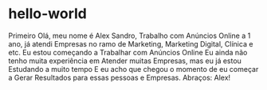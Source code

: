 # hello-world
Primeiro
Olá, meu nome é Alex Sandro, Trabalho com Anúncios Online a 1 ano, já atendi Empresas no ramo de Marketing, Marketing Digital, Clínica e etc.
Eu estou começando a Trabalhar com Anúncios Online
Eu ainda não tenho muita experiência em Atender muitas Empresas, mas eu já estou Estudando a muito tempo
E eu acho que chegou o momento de eu começar a Gerar Resultados para essas pessoas e Empresas.
Abraços: Alex!
